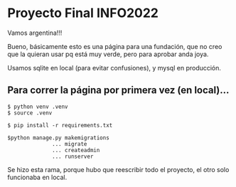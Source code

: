 # Proyecto Final INFO2022

Vamos argentina!!!

Bueno, básicamente esto es una página para una fundación, que no creo que la quieran usar pq está muy verde, pero para aprobar anda joya.

Usamos sqlite en local (para evitar confusiones), y mysql en producción.

## Para correr la página por primera vez (en local)...

```
$ python venv .venv
$ source .venv

$ pip install -r requirements.txt

$python manage.py makemigrations
              ... migrate
              ... createadmin
              ... runserver

```

Se hizo esta rama, porque hubo que reescribir todo el proyecto, el otro solo funcionaba en local.
